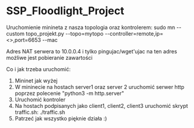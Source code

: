 # SSP_Floodlight_Project

Uruchomienie minineta z nasza topologia oraz kontrolerem:
sudo mn --custom topo_projekt.py --topo=mytopo --controller=remote,ip=<<ipaddress>>,port=6653 --mac
  
Adres NAT serwera to 10.0.0.4 i tylko pingujac/wget'ujac na ten adres możliwe jest pobieranie zawartości
  
Co i jak trzeba uruchomić:
  
  1. Mininet jak wyżej
  2. W mininecie na hostach server1 oraz server 2 uruchomić serwer http poprzez polecenie "python3 -m http.server"
  3. Uruchomić kontroler
  4. Na hostach podpisanych jako client1, client2, client3 uruchomić skrypt traffic.sh: ./traffic.sh
  5. Patrzeć jak wszystko pięknie działa :)
